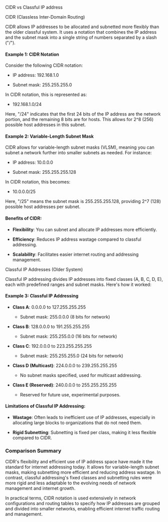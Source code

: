 CIDR vs Classful IP address 

 

CIDR (Classless Inter-Domain Routing)



CIDR allows IP addresses to be allocated and subnetted more flexibly than the older classful system. It uses a notation that combines the IP address and the subnet mask into a single string of numbers separated by a slash ("/").



#### Example 1: CIDR Notation



Consider the following CIDR notation:

- IP address: 192.168.1.0

- Subnet mask: 255.255.255.0



In CIDR notation, this is represented as:

- 192.168.1.0/24



Here, "/24" indicates that the first 24 bits of the IP address are the network portion, and the remaining 8 bits are for hosts. This allows for 2^8 (256) possible host addresses in this subnet.



#### Example 2: Variable-Length Subnet Mask



CIDR allows for variable-length subnet masks (VLSM), meaning you can subnet a network further into smaller subnets as needed. For instance:

- IP address: 10.0.0.0

- Subnet mask: 255.255.255.128



In CIDR notation, this becomes:

- 10.0.0.0/25



Here, "/25" means the subnet mask is 255.255.255.128, providing 2^7 (128) possible host addresses per subnet.



#### Benefits of CIDR:

- **Flexibility**: You can subnet and allocate IP addresses more efficiently.

- **Efficiency**: Reduces IP address wastage compared to classful addressing.

- **Scalability**: Facilitates easier internet routing and addressing management.





Classful IP Addresses (Older System)



Classful IP addressing divides IP addresses into fixed classes (A, B, C, D, E), each with predefined ranges and subnet masks. Here's how it worked:



#### Example 3: Classful IP Addressing



- **Class A**: 0.0.0.0 to 127.255.255.255

  - Subnet mask: 255.0.0.0 (8 bits for network)

  

- **Class B**: 128.0.0.0 to 191.255.255.255

  - Subnet mask: 255.255.0.0 (16 bits for network)

  

- **Class C**: 192.0.0.0 to 223.255.255.255

  - Subnet mask: 255.255.255.0 (24 bits for network)

  

- **Class D (Multicast)**: 224.0.0.0 to 239.255.255.255

  - No subnet masks specified, used for multicast addressing.

  

- **Class E (Reserved)**: 240.0.0.0 to 255.255.255.255

  - Reserved for future use, experimental purposes.



#### Limitations of Classful IP Addressing:

- **Wastage**: Often leads to inefficient use of IP addresses, especially in allocating large blocks to organizations that do not need them.

- **Rigid Subnetting**: Subnetting is fixed per class, making it less flexible compared to CIDR.



### Comparison Summary



CIDR's flexibility and efficient use of IP address space have made it the standard for internet addressing today. It allows for variable-length subnet masks, making subnetting more efficient and reducing address wastage. In contrast, classful addressing's fixed classes and subnetting rules were more rigid and less adaptable to the evolving needs of network management and internet growth.



In practical terms, CIDR notation is used extensively in network configurations and routing tables to specify how IP addresses are grouped and divided into smaller networks, enabling efficient internet traffic routing and management.
